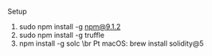 Setup
1. sudo npm install -g npm@9.1.2
2. sudo npm install -g truffle
3. npm install -g solc \br
 Pt macOS: brew install solidity@5
